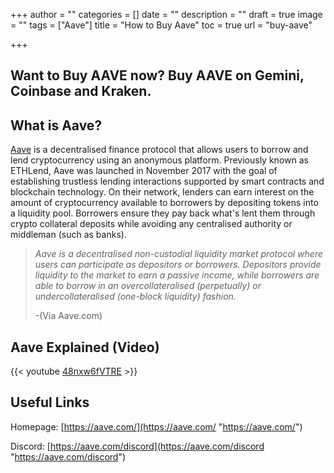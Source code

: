 +++
author = ""
categories = []
date = ""
description = ""
draft = true
image = ""
tags = ["Aave"]
title = "How to Buy Aave"
toc = true
url = "buy-aave"

+++
## **Want to Buy AAVE now? Buy AAVE on Gemini, Coinbase and Kraken.**

## What is Aave?

[Aave](https://aave.com/) is a decentralised finance protocol that allows users to borrow and lend cryptocurrency using an anonymous platform. Previously known as ETHLend, Aave was launched in November 2017 with the goal of establishing trustless lending interactions supported by smart contracts and blockchain technology. On their network, lenders can earn interest on the amount of cryptocurrency available to borrowers by depositing tokens into a liquidity pool. Borrowers ensure they pay back what's lent them through crypto collateral deposits while avoiding any centralised authority or middleman (such as banks).

> _Aave is a decentralised non-custodial liquidity market protocol where users can participate as depositors or borrowers. Depositors provide liquidity to the market to earn a passive income, while borrowers are able to borrow in an overcollateralised (perpetually) or undercollateralised (one-block liquidity) fashion._
>
> \-(Via Aave.com)

## Aave Explained (Video)

{{< youtube [48nxw6fVTRE](https://www.youtube.com/embed/48nxw6fVTRE "https://www.youtube.com/embed/48nxw6fVTRE") >}}

## Useful Links

Homepage: [https://aave.com/](https://aave.com/ "https://aave.com/")

Discord: [https://aave.com/discord](https://aave.com/discord "https://aave.com/discord")